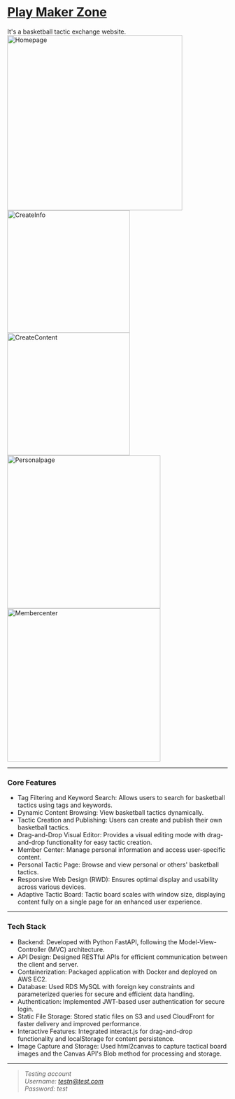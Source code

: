 # [Play Maker Zone](https://www.bkend-learningproject.online)
It's a basketball tactic exchange website.  
<img src="https://drive.google.com/uc?export=view&id=1Ou6FH-G1BIAaGdWSgzU0HvljC-b4KMiA" alt="Homepage" height="400"/>
<img src="https://drive.google.com/uc?export=view&id=1_cCO9E7-TZOoO4OyUHvJ8IbeVV4dPvvd" alt="CreateInfo" height="280"/>
<img src="https://drive.google.com/uc?export=view&id=1tbwOhxvaMsOW0iFmPz04CIuFV40-aoZM" alt="CreateContent" height="280"/>
<img src="https://drive.google.com/uc?export=view&id=1BquWTlsrInfuJWqOzTYsyPGn5zVfqcda" alt="Personalpage" height="350"/>
<img src="https://drive.google.com/uc?export=view&id=1KR0ktCU5Yvso2O-sWbgXgwHhVqS1hLlY" alt="Membercenter" height="350"/>

---  
### Core Features
- Tag Filtering and Keyword Search: Allows users to search for basketball tactics using tags and keywords.  
- Dynamic Content Browsing: View basketball tactics dynamically.  
- Tactic Creation and Publishing: Users can create and publish their own basketball tactics.  
- Drag-and-Drop Visual Editor: Provides a visual editing mode with drag-and-drop functionality for easy tactic creation.  
- Member Center: Manage personal information and access user-specific content.  
- Personal Tactic Page: Browse and view personal or others' basketball tactics.  
- Responsive Web Design (RWD): Ensures optimal display and usability across various devices.  
- Adaptive Tactic Board: Tactic board scales with window size, displaying content fully on a single page for an enhanced user experience.  

---
### Tech Stack
- Backend: Developed with Python FastAPI, following the Model-View-Controller (MVC) architecture.  
- API Design: Designed RESTful APIs for efficient communication between the client and server.  
- Containerization: Packaged application with Docker and deployed on AWS EC2.  
- Database: Used RDS MySQL with foreign key constraints and parameterized queries for secure and efficient data handling.  
- Authentication: Implemented JWT-based user authentication for secure login.  
- Static File Storage: Stored static files on S3 and used CloudFront for faster delivery and improved performance.  
- Interactive Features: Integrated interact.js for drag-and-drop functionality and localStorage for content persistence.  
- Image Capture and Storage: Used html2canvas to capture tactical board images and the Canvas API's Blob method for processing and storage.  

---
> *Testing account  
Username: testn@test.com  
Password: test*

